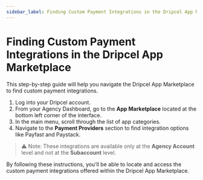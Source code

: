 ```yaml
---
sidebar_label: Finding Custom Payment Integrations in the Dripcel App Marketplace
---
```


# Finding Custom Payment Integrations in the Dripcel App Marketplace


This step-by-step guide will help you navigate the Dripcel App Marketplace to find custom payment integrations.

1. Log into your Dripcel account.
2. From your Agency Dashboard, go to the **App Marketplace** located at the bottom left corner of the interface.
3. In the main menu, scroll through the list of app categories.
4. Navigate to the **Payment Providers** section to find integration options like Payfast and Paystack.

> ⚠️ Note: These integrations are available only at the **Agency Account** level and not at the **Subaccount** level.

By following these instructions, you’ll be able to locate and access the custom payment integrations offered within the Dripcel App Marketplace.